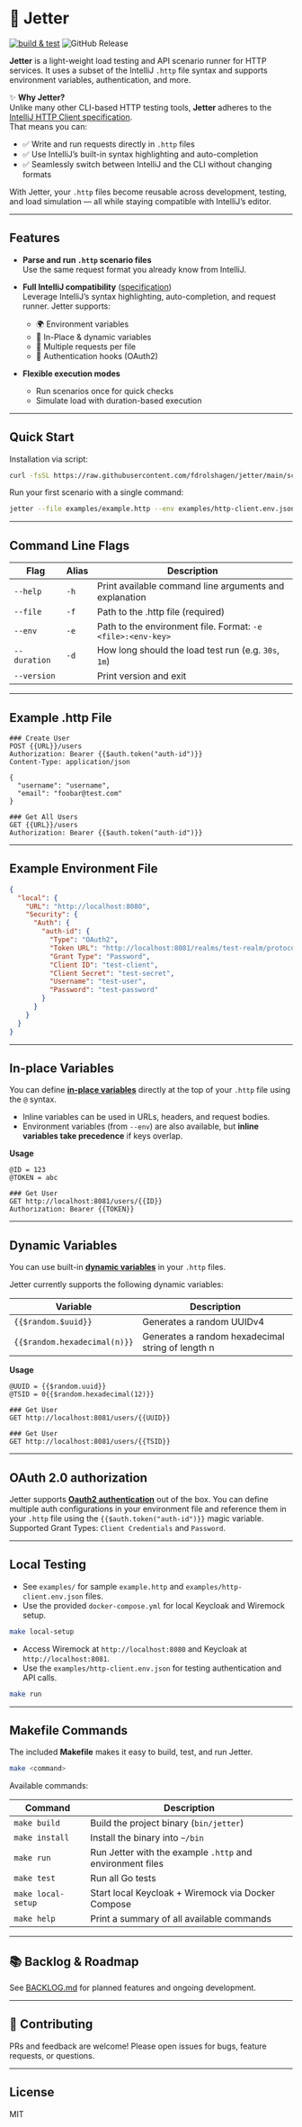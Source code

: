 # 🚀 Jetter

[![build & test](https://github.com/fdrolshagen/jetter/actions/workflows/go.yml/badge.svg?branch=main)](https://github.com/fdrolshagen/jetter/actions/workflows/go.yml)
![GitHub Release](https://img.shields.io/github/v/release/fdrolshagen/jetter?include_prereleases&sort=semver&display_name=release)


**Jetter** is a light-weight load testing and API scenario runner for HTTP services. It uses a subset of the IntelliJ `.http` file syntax and supports environment variables, authentication, and more.

✨ **Why Jetter?**  
Unlike many other CLI-based HTTP testing tools, **Jetter** adheres to the [IntelliJ HTTP Client specification](https://www.jetbrains.com/help/idea/http-client-in-product-code-editor.html).  
That means you can:
- ✅ Write and run requests directly in `.http` files
- ✅ Use IntelliJ’s built-in syntax highlighting and auto-completion
- ✅ Seamlessly switch between IntelliJ and the CLI without changing formats

With Jetter, your `.http` files become reusable across development, testing, and load simulation — all while staying compatible with IntelliJ’s editor.

---

## Features

- **Parse and run `.http` scenario files**  
  Use the same request format you already know from IntelliJ.

- **Full IntelliJ compatibility** ([specification](https://www.jetbrains.com/help/idea/http-client-in-product-code-editor.html))  
  Leverage IntelliJ’s syntax highlighting, auto-completion, and request runner. Jetter supports:
  - 🌍 Environment variables
  - 📝 In-Place & dynamic variables
  - 📑 Multiple requests per file
  - 🔑 Authentication hooks (OAuth2)

- **Flexible execution modes**
  - Run scenarios once for quick checks
  - Simulate load with duration-based execution

---

## Quick Start

Installation via script:

```sh
curl -fsSL https://raw.githubusercontent.com/fdrolshagen/jetter/main/scripts/install.sh | bash
```

Run your first scenario with a single command:

```sh
jetter --file examples/example.http --env examples/http-client.env.json:local
```

---

## Command Line Flags

| Flag         | Alias | Description                                                 |
|--------------|-------|-------------------------------------------------------------|
| `--help`     | `-h`  | Print available command line arguments and explanation      |
| `--file`     | `-f`  | Path to the .http file (required)                           |
| `--env`      | `-e`  | Path to the environment file. Format: `-e <file>:<env-key>` |
| `--duration` | `-d`  | How long should the load test run (e.g. `30s`, `1m`)        |
| `--version`  |       | Print version and exit                                      |

---

## Example .http File

```text
### Create User
POST {{URL}}/users
Authorization: Bearer {{$auth.token("auth-id")}}
Content-Type: application/json

{
  "username": "username",
  "email": "foobar@test.com"
}

### Get All Users
GET {{URL}}/users
Authorization: Bearer {{$auth.token("auth-id")}}
```

---

## Example Environment File

```json
{
  "local": {
    "URL": "http://localhost:8080",
    "Security": {
      "Auth": {
        "auth-id": {
          "Type": "OAuth2",
          "Token URL": "http://localhost:8081/realms/test-realm/protocol/openid-connect/token",
          "Grant Type": "Password",
          "Client ID": "test-client",
          "Client Secret": "test-secret",
          "Username": "test-user",
          "Password": "test-password"
        }
      }
    }
  }
}
```

---

## In-place Variables

You can define **[in-place variables](https://www.jetbrains.com/help/idea/http-client-variables.html#in-place-variables)** directly at the top of your `.http` file using the `@` syntax.  

- Inline variables can be used in URLs, headers, and request bodies.
- Environment variables (from `--env`) are also available, but **inline variables take precedence** if keys overlap.

**Usage**

```text
@ID = 123
@TOKEN = abc

### Get User
GET http://localhost:8081/users/{{ID}}
Authorization: Bearer {{TOKEN}}
```


---

## Dynamic Variables

You can use built-in **[dynamic variables](https://www.jetbrains.com/help/idea/http-client-variables.html#dynamic-variables)** in your `.http` files.  

Jetter currently supports the following dynamic variables:

| Variable                     | Description                                       |
|------------------------------|---------------------------------------------------|
| `{{$random.$uuid}}`  | Generates a random UUIDv4                         |
| `{{$random.hexadecimal(n)}}` | Generates a random hexadecimal string of length n |

**Usage**

```text
@UUID = {{$random.uuid}}
@TSID = 0{{$random.hexadecimal(12)}}

### Get User
GET http://localhost:8081/users/{{UUID}}

### Get User
GET http://localhost:8081/users/{{TSID}}
```

---

## OAuth 2.0 authorization
Jetter supports **[Oauth2 authentication](https://www.jetbrains.com/help/idea/oauth-2-0-authorization.html)** out of the box. You can define multiple auth configurations in your environment file and reference them in your `.http` file using the `{{$auth.token("auth-id")}}` magic variable. Supported Grant Types: `Client Credentials` and `Password`.

---

## Local Testing
- See `examples/` for sample `example.http` and `examples/http-client.env.json` files.
- Use the provided `docker-compose.yml` for local Keycloak and Wiremock setup.

```sh
make local-setup
```

- Access Wiremock at `http://localhost:8080` and Keycloak at `http://localhost:8081`.
- Use the `examples/http-client.env.json` for testing authentication and API calls.

```sh
make run
```

---

## Makefile Commands

The included **Makefile** makes it easy to build, test, and run Jetter.

```sh
make <command>
```

Available commands:

| Command            | Description                                                   |
|--------------------|---------------------------------------------------------------|
| `make build`       | Build the project binary (`bin/jetter`)                    |
| `make install`     | Install the binary into `~/bin`                            |
| `make run`         | Run Jetter with the example `.http` and environment files  |
| `make test`        | Run all Go tests                                           |
| `make local-setup` | Start local Keycloak + Wiremock via Docker Compose         |
| `make help`        | Print a summary of all available commands                  |

---

## 📚 Backlog & Roadmap
See [BACKLOG.md](./BACKLOG.md) for planned features and ongoing development.

---

## 🤝 Contributing
PRs and feedback are welcome! Please open issues for bugs, feature requests, or questions.

---

## License
MIT

